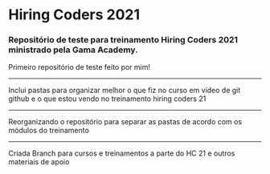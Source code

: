 # Hiring Coders 2021

 ### Repositório de teste para treinamento Hiring Coders 2021 ministrado pela Gama Academy.

 Primeiro repositório de teste feito por mim!
 
---

Inclui pastas para organizar melhor o que fiz no curso em vídeo de git github e o que estou vendo no treinamento hiring coders 21

---

Reorganizando o repositório para separar as pastas de acordo com os módulos do treinamento

---

Criada Branch para cursos e treinamentos a parte do HC 21 e outros materiais de apoio